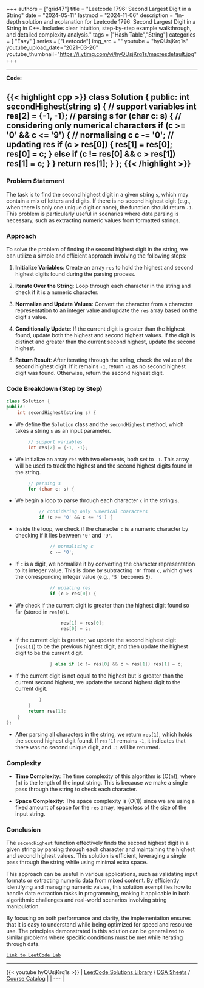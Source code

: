 
+++
authors = ["grid47"]
title = "Leetcode 1796: Second Largest Digit in a String"
date = "2024-05-11"
lastmod = "2024-11-06"
description = "In-depth solution and explanation for Leetcode 1796: Second Largest Digit in a String in C++. Includes clear intuition, step-by-step example walkthrough, and detailed complexity analysis."
tags = ["Hash Table","String"]
categories = [
    "Easy"
]
series = ["Leetcode"]
img_src = ""
youtube = "hyQUsjKrq1s"
youtube_upload_date="2021-03-20"
youtube_thumbnail="https://i.ytimg.com/vi/hyQUsjKrq1s/maxresdefault.jpg"
+++



---
**Code:**

{{< highlight cpp >}}
class Solution {
public:
    int secondHighest(string s) {
        // support variables
        int res[2] = {-1, -1};
        // parsing s
        for (char c: s) {
            // considering only numerical characters
            if (c >= '0' && c <= '9') {
                // normalising c
                c -= '0';
                // updating res
                if (c > res[0]) {
                    res[1] = res[0];
                    res[0] = c;
                } else if (c != res[0] && c > res[1]) res[1] = c;
            }
        }
        return res[1];
    }
};
{{< /highlight >}}
---

### Problem Statement

The task is to find the second highest digit in a given string `s`, which may contain a mix of letters and digits. If there is no second highest digit (e.g., when there is only one unique digit or none), the function should return `-1`. This problem is particularly useful in scenarios where data parsing is necessary, such as extracting numeric values from formatted strings.

### Approach

To solve the problem of finding the second highest digit in the string, we can utilize a simple and efficient approach involving the following steps:

1. **Initialize Variables**: Create an array `res` to hold the highest and second highest digits found during the parsing process.

2. **Iterate Over the String**: Loop through each character in the string and check if it is a numeric character.

3. **Normalize and Update Values**: Convert the character from a character representation to an integer value and update the `res` array based on the digit's value. 

4. **Conditionally Update**: If the current digit is greater than the highest found, update both the highest and second highest values. If the digit is distinct and greater than the current second highest, update the second highest.

5. **Return Result**: After iterating through the string, check the value of the second highest digit. If it remains `-1`, return `-1` as no second highest digit was found. Otherwise, return the second highest digit.

### Code Breakdown (Step by Step)

```cpp
class Solution {
public:
    int secondHighest(string s) {
```
- We define the `Solution` class and the `secondHighest` method, which takes a string `s` as an input parameter.

```cpp
        // support variables
        int res[2] = {-1, -1};
```
- We initialize an array `res` with two elements, both set to `-1`. This array will be used to track the highest and the second highest digits found in the string.

```cpp
        // parsing s
        for (char c: s) {
```
- We begin a loop to parse through each character `c` in the string `s`.

```cpp
            // considering only numerical characters
            if (c >= '0' && c <= '9') {
```
- Inside the loop, we check if the character `c` is a numeric character by checking if it lies between `'0'` and `'9'`.

```cpp
                // normalising c
                c -= '0';
```
- If `c` is a digit, we normalize it by converting the character representation to its integer value. This is done by subtracting `'0'` from `c`, which gives the corresponding integer value (e.g., `'5'` becomes `5`).

```cpp
                // updating res
                if (c > res[0]) {
```
- We check if the current digit is greater than the highest digit found so far (stored in `res[0]`).

```cpp
                    res[1] = res[0];
                    res[0] = c;
```
- If the current digit is greater, we update the second highest digit (`res[1]`) to be the previous highest digit, and then update the highest digit to be the current digit.

```cpp
                } else if (c != res[0] && c > res[1]) res[1] = c;
```
- If the current digit is not equal to the highest but is greater than the current second highest, we update the second highest digit to the current digit.

```cpp
            }
        }
        return res[1];
    }
};
```
- After parsing all characters in the string, we return `res[1]`, which holds the second highest digit found. If `res[1]` remains `-1`, it indicates that there was no second unique digit, and `-1` will be returned.

### Complexity

- **Time Complexity**: The time complexity of this algorithm is \(O(n)\), where \(n\) is the length of the input string. This is because we make a single pass through the string to check each character.

- **Space Complexity**: The space complexity is \(O(1)\) since we are using a fixed amount of space for the `res` array, regardless of the size of the input string.

### Conclusion

The `secondHighest` function effectively finds the second highest digit in a given string by parsing through each character and maintaining the highest and second highest values. This solution is efficient, leveraging a single pass through the string while using minimal extra space.

This approach can be useful in various applications, such as validating input formats or extracting numeric data from mixed content. By efficiently identifying and managing numeric values, this solution exemplifies how to handle data extraction tasks in programming, making it applicable in both algorithmic challenges and real-world scenarios involving string manipulation. 

By focusing on both performance and clarity, the implementation ensures that it is easy to understand while being optimized for speed and resource use. The principles demonstrated in this solution can be generalized to similar problems where specific conditions must be met while iterating through data.

[`Link to LeetCode Lab`](https://leetcode.com/problems/second-largest-digit-in-a-string/description/)

---
{{< youtube hyQUsjKrq1s >}}
| [LeetCode Solutions Library](https://grid47.xyz/leetcode/) / [DSA Sheets](https://grid47.xyz/sheets/) / [Course Catalog](https://grid47.xyz/courses/) |
| --- |

